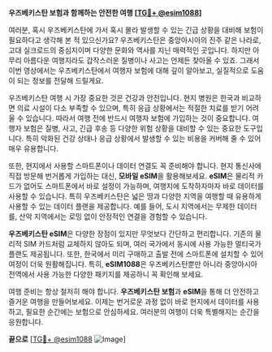 **우즈베키스탄 보험과 함께하는 안전한 여행 [[TG💪+ @esim1088](https://t.me/s/esim1088)]**

여러분, 혹시 우즈베키스탄에 가서 혹시 몰라 발생할 수 있는 긴급 상황을 대비해 보험이 필요하다고 생각해 본 적 있으신가요? 우즈베키스탄은 중앙아시아의 진주 같은 나라로, 고대 실크로드의 중심지이며 다양한 문화와 역사를 지닌 매력적인 곳입니다. 하지만 아무리 아름다운 여행지라도 갑작스러운 질병이나 사고는 언제든 찾아올 수 있죠. 그래서 이번 영상에서는 우즈베키스탄에서 여행자 보험에 대해 깊이 알아보고, 실질적으로 도움이 되는 정보를 전달해 드릴게요.

우즈베키스탄 여행 시 가장 중요한 것은 건강과 안전입니다. 현지 병원은 한국과 비교하면 의료 시설이 다소 부족할 수 있으며, 특히 응급 상황에서는 적절한 치료를 받기 어려울 수 있습니다. 따라서 여행 전에 반드시 여행자 보험에 가입하는 것이 중요합니다. 여행자 보험은 질병, 사고, 긴급 후송 등 다양한 위험 상황을 대비할 수 있는 중요한 도구입니다. 특히 악화된 건강 상태나 응급 상황에서 발생할 수 있는 비용을 커버해 줄 수 있어 매우 유용합니다.

또한, 현지에서 사용할 스마트폰이나 데이터 연결도 꼭 준비해야 합니다. 현지 통신사에 직접 방문해 번거롭게 가입하는 대신, **모바일 eSIM**을 활용해보세요. **eSIM**은 물리적 카드가 없어도 스마트폰에서 바로 설정이 가능하며, 여행지에 도착하자마자 바로 데이터를 사용할 수 있습니다. 특히 우즈베키스탄은 넓은 땅과 다양한 지역을 여행할 때 유용하게 사용할 수 있는 데이터 플랜을 제공합니다. 예를 들어, 도시 지역에서는 무제한 데이터를, 산악 지역에서는 로밍 없이 안정적인 연결을 경험할 수 있습니다.

**우즈베키스탄 eSIM**은 다양한 장점이 있지만 무엇보다 간단하고 편리합니다. 기존의 물리적 SIM 카드처럼 교체하지 않아도 되며, 여러 국가에서 동시에 사용 가능한 멀티국가 플랜도 제공됩니다. 또한, 한국에서 미리 구매하고 출발 전에 스마트폰에 설치할 수 있어 여정이 더욱 원활해집니다. 특히, **eSIM1088**은 우즈베키스탄뿐만 아니라 중앙아시아 전역에서 사용 가능한 다양한 패키지를 제공하니 꼭 확인해 보세요.

여행 준비는 항상 철저히 해야 합니다. **우즈베키스탄 보험**과 **eSIM**을 통해 더 안전하고 즐거운 여행을 만들어보세요. 이제는 번거로운 과정 없이 바로 현지에서 데이터를 사용하고, 필요한 순간에는 보험으로 안심하세요. 여러분의 여행이 더욱 특별해지는 순간을 응원합니다.

**끝으로** [[TG💪+ @esim1088](https://t.me/s/esim1088) ![Image](https://i.postimg.cc/Y0z9fWf4/image.png)]